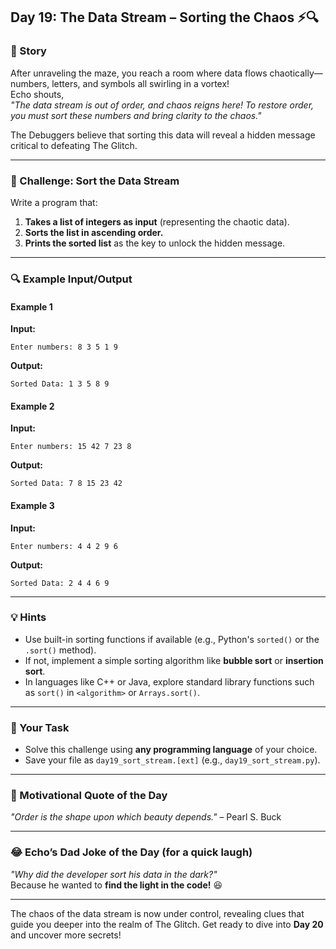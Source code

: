 ## **Day 19: The Data Stream – Sorting the Chaos** ⚡🔍

### **📜 Story**  
After unraveling the maze, you reach a room where data flows chaotically—numbers, letters, and symbols all swirling in a vortex!  
Echo shouts,  
*"The data stream is out of order, and chaos reigns here! To restore order, you must sort these numbers and bring clarity to the chaos."*  

The Debuggers believe that sorting this data will reveal a hidden message critical to defeating The Glitch.

---

### **🎯 Challenge: Sort the Data Stream**  
Write a program that:  
1. **Takes a list of integers as input** (representing the chaotic data).  
2. **Sorts the list in ascending order.**  
3. **Prints the sorted list** as the key to unlock the hidden message.

---

### **🔍 Example Input/Output**

#### **Example 1**  
**Input:**  
```
Enter numbers: 8 3 5 1 9
```  
**Output:**  
```
Sorted Data: 1 3 5 8 9
```

#### **Example 2**  
**Input:**  
```
Enter numbers: 15 42 7 23 8
```  
**Output:**  
```
Sorted Data: 7 8 15 23 42
```

#### **Example 3**  
**Input:**  
```
Enter numbers: 4 4 2 9 6
```  
**Output:**  
```
Sorted Data: 2 4 4 6 9
```

---

### **💡 Hints**  
- Use built-in sorting functions if available (e.g., Python's `sorted()` or the `.sort()` method).  
- If not, implement a simple sorting algorithm like **bubble sort** or **insertion sort**.  
- In languages like C++ or Java, explore standard library functions such as `sort()` in `<algorithm>` or `Arrays.sort()`.

---

### **📝 Your Task**  
- Solve this challenge using **any programming language** of your choice.  
- Save your file as `day19_sort_stream.[ext]` (e.g., `day19_sort_stream.py`).

---

### **🌟 Motivational Quote of the Day**  
*"Order is the shape upon which beauty depends."* – Pearl S. Buck

---

### **😂 Echo’s Dad Joke of the Day (for a quick laugh)**  
*"Why did the developer sort his data in the dark?"*  
Because he wanted to **find the light in the code!** 😆

---

The chaos of the data stream is now under control, revealing clues that guide you deeper into the realm of The Glitch. Get ready to dive into **Day 20** and uncover more secrets!